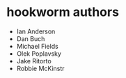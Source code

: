 hookworm authors
================

 - Ian Anderson
 - Dan Buch
 - Michael Fields
 - Olek Poplavsky
 - Jake Ritorto
 - Robbie McKinstr

